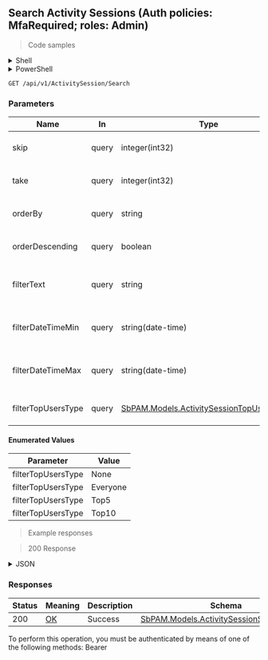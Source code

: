
## Search Activity Sessions (Auth policies: MfaRequired; roles: Admin)

<a id="opIdSearchAsync"></a>

> Code samples

<details><summary>Shell</summary>


```shell
# You can also use wget
curl -X GET /api/v1/ActivitySession/Search \
  -H 'Accept: application/json' \
  -H 'Authorization: Bearer TOKEN'

```


</details>

<details><summary>PowerShell</summary>


```powershell
# PowerShell example

$NPSUrl = "https://localhost:6500"

$Login = @{
    Login = "User"
    Password = "Password"
}
# Cookie container for multi-factor authentication
$WebSession = New-Object Microsoft.PowerShell.Commands.WebRequestSession
$Token = Invoke-RestMethod -Url "$($NPSUrl)/signinBody" -Method POST -Body (ConvertTo-Json $Login) -WebSession $WebSession -ContentType "application/json"
$Token = Invoke-RestMethod -Url "$($NPSUrl)/signin2fa" -Method Post -Body $MfaCode -Headers @{Authorization = "Bearer $Token"} -WebSession $WebSession -ContentType "application/json"

$Headers = @{
    Authorization = "Bearer $Token"
}
Invoke-RestMethod -Method GET -Url "$($NPSUrl)/api/v1/ActivitySession/Search -Headers $Headers -ContentType "application/json"
```


</details>

`GET /api/v1/ActivitySession/Search`

<h3 id="search-activity-sessions-(auth-policies:-mfarequired;-roles:-admin)-parameters">Parameters</h3>

|Name|In|Type|Required|Description|
|---|---|---|---|---|
|skip|query|integer(int32)|false|How many records to skip|
|take|query|integer(int32)|false|How many records to display|
|orderBy|query|string|false|Which attribute to order rows|
|orderDescending|query|boolean|false|Which direction to order rows|
|filterText|query|string|false|Search text for filtering displayed rows|
|filterDateTimeMin|query|string(date-time)|false|Minimum date to display rows|
|filterDateTimeMax|query|string(date-time)|false|Maximum date to display rows|
|filterTopUsersType|query|[SbPAM.Models.ActivitySessionTopUsersTypes](../Models/sbpam.models.activitysessiontopuserstypes.md)|false|Which top users view to use|

#### Enumerated Values

|Parameter|Value|
|---|---|
|filterTopUsersType|None|
|filterTopUsersType|Everyone|
|filterTopUsersType|Top5|
|filterTopUsersType|Top10|

> Example responses

> 200 Response

<details><summary>JSON</summary>


```json
{
  "data": [
    {
      "id": "497f6eca-6276-4993-bfeb-53cbbbba6f08",
      "hostId": "70e3fb2d-1cb6-4dbc-ab8d-fa7209aca5dd",
      "hostDisplayName": "string",
      "domainId": "8a0b02c3-fdd8-452e-bc6e-ef07a335ec7e",
      "domainName": "string",
      "userId": "2c4a230c-5085-4924-a3e1-25fb4fc5965b",
      "userDisplayName": "string",
      "targetUserId": "73727401-c2dc-4b4b-ad9b-350075d6b049",
      "targetUserDisplayName": "string",
      "canViewPassword": true,
      "canAutofillPassword": true,
      "viewPasswordInSeconds": 0,
      "recordAudio": true,
      "createdBy": "25a02396-1048-48f9-bf93-102d2fb7895e",
      "managedAccountId": "98c25b84-2c06-4fcd-94c7-306443f45a3d",
      "managedResourceId": "43aaf5a7-e929-49e6-870e-49d47d9cdc2f",
      "managedResourceName": "string",
      "managedResourceOs": "string",
      "managedResourceDisplayName": "string",
      "createdByDisplayName": "string",
      "startDateTimeUtc": "2019-08-24T14:15:22Z",
      "actualStartDateTimeUtc": "2019-08-24T14:15:22Z",
      "endDateTimeUtc": "2019-08-24T14:15:22Z",
      "actualEndDateTimeUtc": "2019-08-24T14:15:22Z",
      "durationInSeconds": 0,
      "createdDateTimeUtc": "2019-08-24T14:15:22Z",
      "expirationDateTimeUtc": "2019-08-24T14:15:22Z",
      "sessionStatus": null,
      "sessionStatusDescription": "string",
      "status": "Unknown",
      "statusMessage": "string",
      "loginDateTimeUtc": "2019-08-24T14:15:22Z",
      "loginSessionState": "Inactive",
      "activityName": "string",
      "activityId": "bdfd0655-55e6-45e6-8bbc-6ed31d3820b5",
      "activityType": "Interactive",
      "connectionUri": "string",
      "platformId": "32a6e381-64f4-4911-86b6-3bf681b64d23",
      "platformName": "string",
      "userType": "User",
      "proxySessions": [
        {
          "id": "497f6eca-6276-4993-bfeb-53cbbbba6f08",
          "activitySessionId": "c1c86d56-eacf-4833-87a3-de4e9ac6a574",
          "record": true,
          "type": "string",
          "active": true,
          "startDateTimeUtc": "2019-08-24T14:15:22Z",
          "endDateTimeUtc": "2019-08-24T14:15:22Z",
          "key": "string",
          "locked": true,
          "lockedMessage": "string",
          "nodeId": "959356e3-6168-4a92-b4a5-b9d462be6177",
          "createdDateTimeUtc": "2019-08-24T14:15:22Z",
          "modifiedDateTimeUtc": "2019-08-24T14:15:22Z",
          "sessionMetadata": {
            "id": "string",
            "nid": "string",
            "size": 0,
            "startTimestamp": "2019-08-24T14:15:22Z",
            "endTimestamp": "2019-08-24T14:15:22Z",
            "recordingStartTimestamp": "2019-08-24T14:15:22Z",
            "recordingEndTimestamp": "2019-08-24T14:15:22Z",
            "records": [
              {
                "type": null,
                "timestamp": 0,
                "entries": [
                  "string"
                ]
              }
            ]
          }
        }
      ],
      "accessPolicyId": "b968355d-4dbb-453c-8c65-8fcb2d303aa7",
      "accessPolicyName": "string",
      "note": "string",
      "ticket": "string",
      "managedResourceType": "Host",
      "targetId": "cbca1126-180e-4334-9df8-cf82289d378b",
      "targetName": "string",
      "loginAccountName": "string",
      "loginDisplayName": "string",
      "websiteId": "eee0b185-ac19-4fd6-bb45-58b59a8988e9",
      "azureAdTenantId": "108c7400-79f1-4372-be73-ac37f4e8912c",
      "vaultId": "867f3a98-ec66-42f4-abbc-5980239e4a28",
      "managedDatabaseId": "135fd3c6-7070-402f-a1b7-bd9f2ff14b9f",
      "locked": true,
      "allowSessionExtension": true,
      "sessionExtensionCount": 0,
      "sessionExtensionMinutes": 0,
      "expirationTimeoutThreshold": 0
    }
  ],
  "recordsTotal": 0,
  "topUsers": [
    {
      "managedAccountId": "98c25b84-2c06-4fcd-94c7-306443f45a3d",
      "managedAccountName": "string",
      "countSessions": 0,
      "sumDuration": 0,
      "avgDuration": 0,
      "minDuration": 0,
      "maxDuration": 0
    }
  ],
  "summary": {
    "countSessions": 0,
    "sumDuration": 0,
    "avgDuration": 0,
    "minDuration": 0,
    "maxDuration": 0
  }
}
```


</details>

<h3 id="search-activity-sessions-(auth-policies:-mfarequired;-roles:-admin)-responses">Responses</h3>

|Status|Meaning|Description|Schema|
|---|---|---|---|
|200|[OK](https://tools.ietf.org/html/rfc7231#section-6.3.1)|Success|[SbPAM.Models.ActivitySessionSearchResults](../Models/sbpam.models.activitysessionsearchresults.md)|

<aside class="warning">
To perform this operation, you must be authenticated by means of one of the following methods:
Bearer
</aside>


